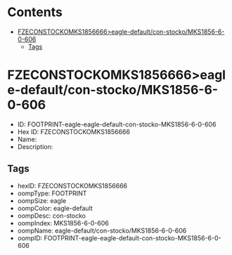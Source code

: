 



Contents
========

* [FZECONSTOCKOMKS1856666>eagle-default/con-stocko/MKS1856-6-0-606](#fzeconstockomks1856666eagle-defaultcon-stockomks1856-6-0-606)
	* [Tags](#tags)

# FZECONSTOCKOMKS1856666>eagle-default/con-stocko/MKS1856-6-0-606

- ID: FOOTPRINT-eagle-eagle-default-con-stocko-MKS1856-6-0-606
- Hex ID: FZECONSTOCKOMKS1856666
- Name: 
- Description: 

## Tags

- hexID: FZECONSTOCKOMKS1856666
- oompType: FOOTPRINT
- oompSize: eagle
- oompColor: eagle-default
- oompDesc: con-stocko
- oompIndex: MKS1856-6-0-606
- oompName: eagle-default/con-stocko/MKS1856-6-0-606
- oompID: FOOTPRINT-eagle-eagle-default-con-stocko-MKS1856-6-0-606
